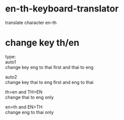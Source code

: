 # en-th-keyboard-translator
translate character en-th
# change key th/en  
type:  
auto1  
change key eng to thai first and thai to eng  
  
auto2  
change key thai to eng first and eng to thai  
  
th>en and TH>EN  
change thai to eng only  
  
en>th and EN>TH  
change eng to thai only